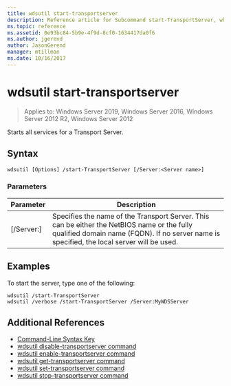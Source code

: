 ```yaml
---
title: wdsutil start-transportserver
description: Reference article for Subcommand start-TransportServer, which starts all services for a Transport Server.
ms.topic: reference
ms.assetid: 0e93bc84-5b9e-4f9d-8cf0-1634417da0f6
ms.author: jgerend
author: JasonGerend
manager: mtillman
ms.date: 10/16/2017
---
```

# wdsutil start-transportserver

> Applies to: Windows Server 2019, Windows Server 2016, Windows Server 2012 R2, Windows Server 2012

Starts all services for a Transport Server.

## Syntax
```
wdsutil [Options] /start-TransportServer [/Server:<Server name>]
```
### Parameters
|Parameter|Description|
|-------|--------|
|[/Server:<Server name>]|Specifies the name of the Transport Server. This can be either the NetBIOS name or the fully qualified domain name (FQDN). If no server name is specified, the local server will be used.|
## Examples
To start the server, type one of the following:
```
wdsutil /start-TransportServer
wdsutil /verbose /start-TransportServer /Server:MyWDSServer
```
## Additional References
- [Command-Line Syntax Key](command-line-syntax-key.md)
- [wdsutil disable-transportserver command](wdsutil-disable-transportserver.md)
- [wdsutil enable-transportserver command](wdsutil-enable-transportserver.md)
- [wdsutil get-transportserver command](wdsutil-get-transportserver.md)
- [wdsutil set-transportserver command](wdsutil-set-transportserver.md)
- [wdsutil stop-transportserver command](wdsutil-stop-transportserver.md)

